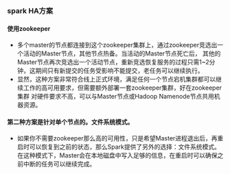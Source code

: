 ### spark HA方案

#### 使用zookeeper
  * 多个master的节点都连接到这个zookeeper集群上，通过zookeeper竞选出一个活动的Master节点，其他节点热备。当活动的Master节点死亡后，
  其他的Master节点再次竞选出一个活动节点，重新竞选恢复服务的过程只需1~2分钟，这期间只有新提交的任务受影响不能提交，老任务可以继续执行。
  * 显然，这种方案非常符合线上正式环境，满足任何一个节点宕机集群都可以继续工作的高可用要求，但需要额外部署一套zookeeper集群，好在zookeeper集群
  对硬件要求不高，可以与Master节点或Hadoop Namenode节点共用机器资源。
  
#### 第二种方案是针对单个节点的。文件系统模式。
  * 如果你不需要zookeeper那么高的可用性，只是希望Master进程退出后，再重启时可以恢复到之前的状态，那么Spark提供了另外的选择：文件系统模式。
  在这种模式下，Master会在本地磁盘中写入足够的信息，在重启时可以确保之前中断的任务可以继续完成。
  
  
